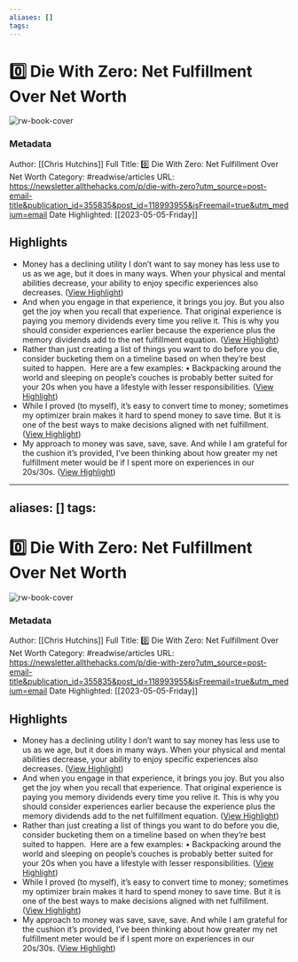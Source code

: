 ```yaml
---
aliases: []
tags:
---
```

# 0️⃣ Die With Zero: Net Fulfillment Over Net Worth

![rw-book-cover](https://readwise-assets.s3.amazonaws.com/media/uploaded_book_covers/profile_200658/https3A2F2Fbucketeer-e05bbc84-baa3-437e-9518-adb32be_4Vrxykt.png)
### Metadata
Author: [[Chris Hutchins]]
Full Title: 0️⃣ Die With Zero: Net Fulfillment Over Net Worth
Category: #readwise/articles
URL: https://newsletter.allthehacks.com/p/die-with-zero?utm_source=post-email-title&publication_id=355835&post_id=118993955&isFreemail=true&utm_medium=email
Date Highlighted: [[2023-05-05-Friday]]

## Highlights
- Money has a declining utility
  I don’t want to say money has less use to us as we age, but it does in many ways. When your physical and mental abilities decrease, your ability to enjoy specific experiences also decreases. ([View Highlight](https://read.readwise.io/read/01gzp9yj7csbskmt1jd7fe4g39))
- And when you engage in that experience, it brings you joy. But you also get the joy when you recall that experience. That original experience is paying you memory dividends every time you relive it.
  This is why you should consider experiences earlier because the experience plus the memory dividends add to the net fulfillment equation. ([View Highlight](https://read.readwise.io/read/01gzpa1cxcpkm75pmxwkb4d6sr))
- Rather than just creating a list of things you want to do before you die, consider bucketing them on a timeline based on when they’re best suited to happen. 
  Here are a few examples:
  • Backpacking around the world and sleeping on people’s couches is probably better suited for your 20s when you have a lifestyle with lesser responsibilities. ([View Highlight](https://read.readwise.io/read/01gzp9ztam9q8mjymzj07xrw0y))
- While I proved (to myself), it’s easy to convert time to money; sometimes my optimizer brain makes it hard to spend money to save time. But it is one of the best ways to make decisions aligned with net fulfillment. ([View Highlight](https://read.readwise.io/read/01gzpa32hhqdcmqf0k93ey41g2))
- My approach to money was save, save, save. And while I am grateful for the cushion it’s provided, I’ve been thinking about how greater my net fulfillment meter would be if I spent more on experiences in our 20s/30s. ([View Highlight](https://read.readwise.io/read/01gzpa4d3ezxmndy3ttws4vqmr))
---
aliases: []
tags:
---
# 0️⃣ Die With Zero: Net Fulfillment Over Net Worth

![rw-book-cover](https://readwise-assets.s3.amazonaws.com/media/uploaded_book_covers/profile_200658/https3A2F2Fbucketeer-e05bbc84-baa3-437e-9518-adb32be_4Vrxykt.png)
### Metadata
Author: [[Chris Hutchins]]
Full Title: 0️⃣ Die With Zero: Net Fulfillment Over Net Worth
Category: #readwise/articles
URL: https://newsletter.allthehacks.com/p/die-with-zero?utm_source=post-email-title&publication_id=355835&post_id=118993955&isFreemail=true&utm_medium=email
Date Highlighted: [[2023-05-05-Friday]]

## Highlights
- Money has a declining utility
  I don’t want to say money has less use to us as we age, but it does in many ways. When your physical and mental abilities decrease, your ability to enjoy specific experiences also decreases. ([View Highlight](https://read.readwise.io/read/01gzp9yj7csbskmt1jd7fe4g39))
- And when you engage in that experience, it brings you joy. But you also get the joy when you recall that experience. That original experience is paying you memory dividends every time you relive it.
  This is why you should consider experiences earlier because the experience plus the memory dividends add to the net fulfillment equation. ([View Highlight](https://read.readwise.io/read/01gzpa1cxcpkm75pmxwkb4d6sr))
- Rather than just creating a list of things you want to do before you die, consider bucketing them on a timeline based on when they’re best suited to happen. 
  Here are a few examples:
  • Backpacking around the world and sleeping on people’s couches is probably better suited for your 20s when you have a lifestyle with lesser responsibilities. ([View Highlight](https://read.readwise.io/read/01gzp9ztam9q8mjymzj07xrw0y))
- While I proved (to myself), it’s easy to convert time to money; sometimes my optimizer brain makes it hard to spend money to save time. But it is one of the best ways to make decisions aligned with net fulfillment. ([View Highlight](https://read.readwise.io/read/01gzpa32hhqdcmqf0k93ey41g2))
- My approach to money was save, save, save. And while I am grateful for the cushion it’s provided, I’ve been thinking about how greater my net fulfillment meter would be if I spent more on experiences in our 20s/30s. ([View Highlight](https://read.readwise.io/read/01gzpa4d3ezxmndy3ttws4vqmr))

